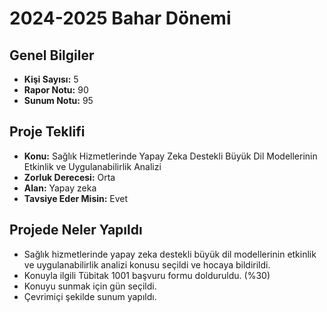 # 2024-2025 Bahar Dönemi

## Genel Bilgiler
* **Kişi Sayısı:** 5
* **Rapor Notu:** 90
* **Sunum Notu:** 95

## Proje Teklifi
* **Konu:** Sağlık Hizmetlerinde Yapay Zeka Destekli Büyük Dil Modellerinin Etkinlik ve Uygulanabilirlik Analizi
* **Zorluk Derecesi:** Orta
* **Alan:** Yapay zeka
* **Tavsiye Eder Misin:** Evet

## Projede Neler Yapıldı
* Sağlık hizmetlerinde yapay zeka destekli büyük dil modellerinin etkinlik ve uygulanabilirlik analizi konusu seçildi ve hocaya bildirildi.
* Konuyla ilgili Tübitak 1001 başvuru formu dolduruldu. (%30)
* Konuyu sunmak için gün seçildi.
* Çevrimiçi şekilde sunum yapıldı.